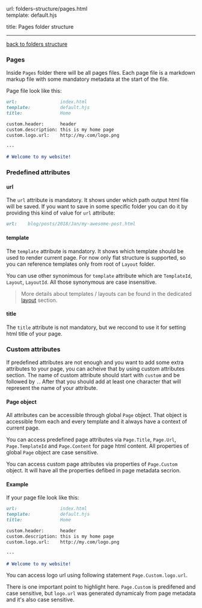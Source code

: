 url:        folders-structure/pages.html  
template:   default.hjs

title:      Pages folder structure

---

[back to folders structure](/folders-structure.html)

### Pages

Inside `Pages` folder there will be all pages files. Each page file is a markdown markup file with some mandatory metadata at the start of the file.

Page file look like this:

```markdown
url:                index.html  
template:           default.hjs  
title:              Home  

custom.header:      header  
custom.description: this is my home page  
custom.logo.url:    http://my.com/logo.png  

---

# Welcome to my website!
```

### Predefined attributes

#### url

The `url` attribute is mandatory. It shows under which path output html file will be saved. If you want to save in some specific folder you can do it by providing this kind of value for `url` attribute:

```markdown
url:    blog/posts/2018/Jan/my-awesome-post.html
```

#### template

The `template` attribute is mandatory. It shows which template should be used to render current page. For now only flat structure is supported, so you can reference templates only from root of `Layout` folder.

You can use other synonimous for `template` attribute which are `TemplateId`, `Layout`, `LayoutId`. All those synonymous are case insensitive.

> More details about templates / layouts can be found in the dedicated [layout](/folders-structure/layout.html) section.

#### title

The `title` attribute is not mandatory, but we reccond to use it for setting html title of your page.


### Custom attributes

If predefined attributes are not enough and you want to add some extra attributes to your page, you can acheive that by using custom attributes section. The name of custom attribute should start with `custom` and be followed by `.`. After that you should add at least one character that will represent the name of your attribute.


#### Page object

All attributes can be accessible through global `Page` object. That object is accessible from each and every template and it always have a context of current page.

You can access predefined page attributes via `Page.Title`, `Page.Url`, `Page.TemplateId` and `Page.Content` for page html content. All properties of global `Page` object are case sensitive.

You can access custom page attributes via properties of `Page.Custom` object. It will have all the properties defibed in page metadata secrion.

#### Example

If your page file look like this:

```markdown
url:                index.html  
template:           default.hjs  
title:              Home  

custom.header:      header  
custom.description: this is my home page  
custom.logo.url:    http://my.com/logo.png  

---

# Welcome to my website!
```

You can access logo url using following statement `Page.Custom.logo.url`.

There is one important point to highlight here. `Page.Custom` is predifened and case sensitive, but `logo.url` was generated dynamicaly from page metadata and it's also case sensitive.